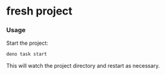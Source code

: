 # fresh project

### Usage

Start the project:

``` bash
deno task start
```

This will watch the project directory and restart as necessary.

